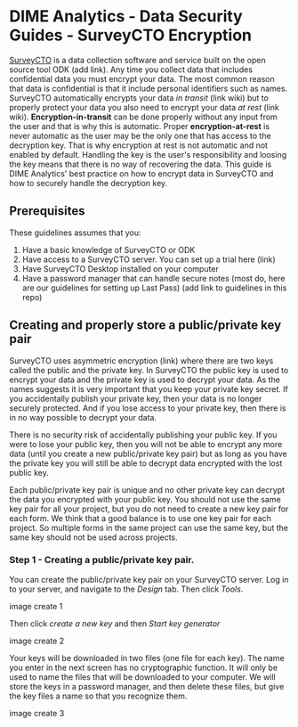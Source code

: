 # DIME Analytics - Data Security Guides - SurveyCTO Encryption

[SurveyCTO](https://www.surveycto.com/) is a data collection software and service built on the open source tool ODK (add link).
Any time you collect data that includes confidential data you must encrypt your data.
The most common reason that data is confidential is that it include personal identifiers such as names.
SurveyCTO automatically encrypts your data _in transit_  (link wiki)
but to properly protect your data you also need to encrypt your data _at rest_ (link wiki).
**Encryption-in-transit** can be done properly without any input from the user and that is why this is automatic.
Proper **encryption-at-rest** is never automatic as the user may be the only one that has access to the decryption key.
That is why encryption at rest is not automatic and not enabled by default.
Handling the key is the user's responsibility and loosing the key means that there is no way of recovering the data.
This guide is DIME Analytics' best practice on how to encrypt data in SurveyCTO and how to securely handle the decryption key.


## Prerequisites

These guidelines assumes that you:

1. Have a basic knowledge of SurveyCTO or ODK
1. Have access to a SurveyCTO server. You can set up a trial here (link)
1. Have SurveyCTO Desktop installed on your computer
1. Have a password manager that can handle secure notes (most do, here are our guidelines for setting up Last Pass) (add link to guidelines in this repo)

## Creating and properly store a public/private key pair

SurveyCTO uses asymmetric encryption (link) where there are two keys called the public and the private key.
In SurveyCTO the public key is used to encrypt your data and the private key is used to decrypt your data.
As the names suggests it is very important that you keep your private key secret.
If you accidentally publish your private key, then your data is no longer securely protected.
And if you lose access to your private key, then there is in no way possible to decrypt your data.

There is no security risk of accidentally publishing your public key.
If you were to lose your public key, then you will not be able to encrypt any more data
(until you create a new public/private key pair)
but as long as you have the private key you will still be able to decrypt data encrypted with the lost public key.

Each public/private key pair is unique and no other private key can decrypt the data you encrypted with your public key.
You should not use the same key pair for all your project,
but you do not need to create a new key pair for each form.
We think that a good balance is to use one key pair for each project.
So multiple forms in the same project can use the same key,
but the same key should not be used across projects.

### Step 1 - Creating a public/private key pair.

You can create the public/private key pair on your SurveyCTO server.
Log in to your server, and navigate to the _Design_ tab. Then click _Tools_.

image create 1

Then click _create a new key_ and then _Start key generator_

image create 2

Your keys will be downloaded in two files (one file for each key).
The name you enter in the next screen has no cryptographic function.
It will only be used to name the files that will be downloaded to your computer.
We will store the keys in a password manager,
and then delete these files,
but give the key files a name so that you recognize them.

image create 3